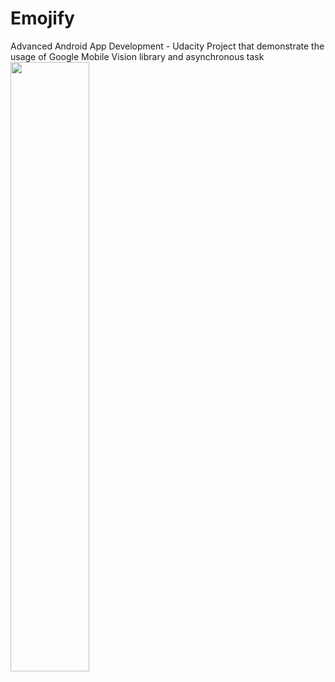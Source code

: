 # Emojify
Advanced Android App Development - Udacity
Project that demonstrate the usage of Google Mobile Vision library and asynchronous task
[<img src="https://img.youtube.com/vi/aYikwUdcfXU/maxresdefault.jpg" width="50%">](https://youtu.be/aYikwUdcfXU)
